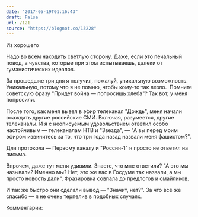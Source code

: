 ```yaml
---
date: "2017-05-19T01:16:43"
draft: False
url: /121
source: "https://blognot.co/13228"
---
```


Из хорошего

Надо во всем находить светлую сторону. Даже, если это печальный повод, а чувства, которые при этом испытываешь, далеки от гуманистических идеалов.

За прошедшие три дня я получил, пожалуй, уникальную возможность. Уникальную, потому что я не помню, чтобы кому-то так везло.  Помните советскую фразу "Придет война — попросишь хлеба"? Так вот, у меня попросили.

После того, как меня вывел в эфир телеканал "Дождь", меня начали осаждать другие российские СМИ. Включая, разумеется, другие телеканалы. И я с неописуемым удовольствием ответил особо настойчивым — телеканалам НТВ и "Звезда", — "А вы перед моим эфиром извинитесь за то, что три года назад назвали меня фашистом?".

Для протокола — Первому каналу и "Россия-1" я просто не ответил на письма.

Впрочем, даже тут меня удивили. Знаете, что мне ответили? "А это мы называли? Именно мы? Нет, это же вас в Госдуме так назвали, а мы просто новость дали". Фразировка совпала до предлогов и смайликов.

И так же быстро они сделали вывод — "Значит, нет?". За что всё же спасибо — я не очень терпелив в подобных случаях.

Комментарии:
